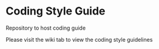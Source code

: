 # Coding Style Guide
Repository to host coding guide

Please visit the wiki tab to view the coding style guidelines
